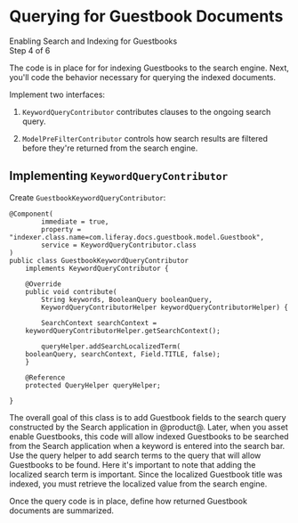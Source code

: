 # Querying for Guestbook Documents [](id=querying-for-guestbook-documents)

<div class="learn-path-step">
    <p>Enabling Search and Indexing for Guestbooks<br>Step 4 of 6</p>
</div>

The code is in place for for indexing Guestbooks to the search engine. Next,
you'll code the behavior necessary for querying the indexed documents.

Implement two interfaces:

1.  `KeywordQueryContributor` contributes clauses to the ongoing search query.

2.  `ModelPreFilterContributor` controls how search results are filtered before
    they're returned from the search engine.

## Implementing `KeywordQueryContributor` [](id=implementing-keywordquerycontributor)

Create `GuestbookKeywordQueryContributor`: 

    @Component(
            immediate = true,
            property = "indexer.class.name=com.liferay.docs.guestbook.model.Guestbook",
            service = KeywordQueryContributor.class
    )
    public class GuestbookKeywordQueryContributor
        implements KeywordQueryContributor {

        @Override
        public void contribute(
            String keywords, BooleanQuery booleanQuery,
            KeywordQueryContributorHelper keywordQueryContributorHelper) {

            SearchContext searchContext =
        keywordQueryContributorHelper.getSearchContext();

            queryHelper.addSearchLocalizedTerm(
        booleanQuery, searchContext, Field.TITLE, false);
        }

        @Reference
        protected QueryHelper queryHelper;

    }

The overall goal of this class is to add Guestbook fields to the search query
constructed by the Search application in @product@. Later, when you asset enable
Guestbooks, this code will allow indexed Guestbooks to be searched from the
Search application when a keyword is entered into the search bar. Use the query
helper to add search terms to the query that will allow Guestbooks to be found.
Here it's important to note that adding the localized search term is important.
Since the localized Guestbook title was indexed, you must retrieve the localized
value from the search engine.

Once the query code is in place, define how returned Guestbook documents are
summarized. 
